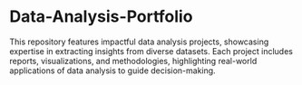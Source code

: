 # Data-Analysis-Portfolio
This repository features impactful data analysis projects, showcasing expertise in extracting insights from diverse datasets. Each project includes reports, visualizations, and methodologies, highlighting real-world applications of data analysis to guide decision-making.
